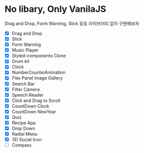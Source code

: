 # No libary, Only VanilaJS

Drag and Drop, Form Warning, Slick 등등 라이브러리 없이 구현해보자

- [x] Drag and Drop
- [x] Slick
- [x] Form Warning
- [x] Music Player
- [x] Styled-components Clone
- [x] Drum kit
- [x] Clock
- [x] NumberCounterAnimation
- [x] Flex Panel Image Gallery
- [x] Search Bar
- [x] Filter Camera
- [x] Speech Reader
- [x] Click and Drag to Scroll
- [x] CountDown Clock
- [x] CountDown NewYear
- [x] Quiz
- [x] Recipe App
- [x] Drop Down
- [x] Radial Menu
- [x] 3D Social Icon
- [ ] Compass
